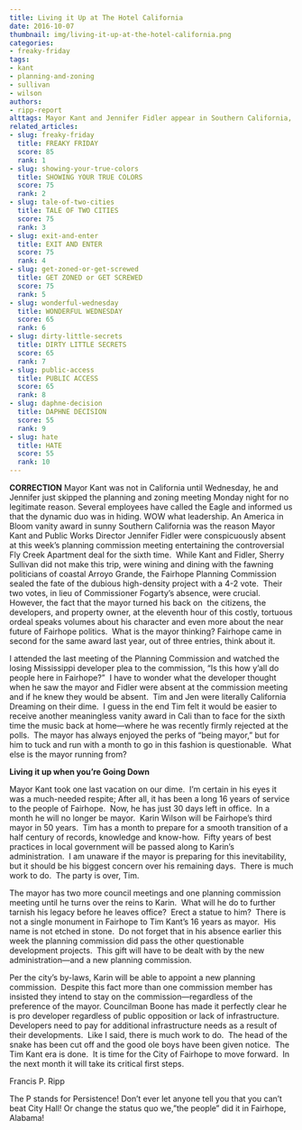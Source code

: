 ```yaml
---
title: Living it Up at The Hotel California
date: 2016-10-07
thumbnail: img/living-it-up-at-the-hotel-california.png
categories:
- freaky-friday
tags:
- kant
- planning-and-zoning
- sullivan
- wilson
authors:
- ripp-report
alttags: Mayor Kant and Jennifer Fidler appear in Southern California, reportedly missing a planning meeting for an America in Bloo...
related_articles:
- slug: freaky-friday
  title: FREAKY FRIDAY
  score: 85
  rank: 1
- slug: showing-your-true-colors
  title: SHOWING YOUR TRUE COLORS
  score: 75
  rank: 2
- slug: tale-of-two-cities
  title: TALE OF TWO CITIES
  score: 75
  rank: 3
- slug: exit-and-enter
  title: EXIT AND ENTER
  score: 75
  rank: 4
- slug: get-zoned-or-get-screwed
  title: GET ZONED or GET SCREWED
  score: 75
  rank: 5
- slug: wonderful-wednesday
  title: WONDERFUL WEDNESDAY
  score: 65
  rank: 6
- slug: dirty-little-secrets
  title: DIRTY LITTLE SECRETS
  score: 65
  rank: 7
- slug: public-access
  title: PUBLIC ACCESS
  score: 65
  rank: 8
- slug: daphne-decision
  title: DAPHNE DECISION
  score: 55
  rank: 9
- slug: hate
  title: HATE
  score: 55
  rank: 10
---
```

**CORRECTION** Mayor Kant was not in California until Wednesday, he and Jennifer just skipped the planning and zoning meeting Monday night for no legitimate reason. Several employees have called the Eagle and informed us that the dynamic duo was in hiding. WOW what leadership. An America in Bloom vanity award in sunny Southern California was the reason Mayor Kant and Public Works Director Jennifer Fidler were conspicuously absent at this week’s planning commission meeting entertaining the controversial Fly Creek Apartment deal for the sixth time.  While Kant and Fidler, Sherry Sullivan did not make this trip, were wining and dining with the fawning politicians of coastal Arroyo Grande, the Fairhope Planning Commission sealed the fate of the dubious high-density project with a 4-2 vote.  Their two votes, in lieu of Commissioner Fogarty’s absence, were crucial.  However, the fact that the mayor turned his back on  the citizens, the developers, and property owner, at the eleventh hour of this costly, tortuous ordeal speaks volumes about his character and even more about the near future of Fairhope politics.  What is the mayor thinking? Fairhope came in second for the same award last year, out of three entries, think about it.

I attended the last meeting of the Planning Commission and watched the losing Mississippi developer plea to the commission, “Is this how y’all do people here in Fairhope?”  I have to wonder what the developer thought when he saw the mayor and Fidler were absent at the commission meeting and if he knew they would be absent.  Tim and Jen were literally California Dreaming on their dime.  I guess in the end Tim felt it would be easier to receive another meaningless vanity award in Cali than to face for the sixth time the music back at home—where he was recently firmly rejected at the polls.  The mayor has always enjoyed the perks of “being mayor,” but for him to tuck and run with a month to go in this fashion is questionable.  What else is the mayor running from?

**Living it up when you’re Going Down**

Mayor Kant took one last vacation on our dime.  I’m certain in his eyes it was a much-needed respite; After all, it has been a long 16 years of service to the people of Fairhope.  Now, he has just 30 days left in office.  In a month he will no longer be mayor.  Karin Wilson will be Fairhope’s third mayor in 50 years.  Tim has a month to prepare for a smooth transition of a half century of records, knowledge and know-how.  Fifty years of best practices in local government will be passed along to Karin’s administration.  I am unaware if the mayor is preparing for this inevitability, but it should be his biggest concern over his remaining days.  There is much work to do.  The party is over, Tim.

The mayor has two more council meetings and one planning commission meeting until he turns over the reins to Karin.  What will he do to further tarnish his legacy before he leaves office?  Erect a statue to him?  There is not a single monument in Fairhope to Tim Kant’s 16 years as mayor.  His name is not etched in stone.  Do not forget that in his absence earlier this week the planning commission did pass the other questionable development projects.  This gift will have to be dealt with by the new administration—and a new planning commission.

Per the city’s by-laws, Karin will be able to appoint a new planning commission.  Despite this fact more than one commission member has insisted they intend to stay on the commission—regardless of the preference of the mayor. Councilman Boone has made it perfectly clear he is pro developer regardless of public opposition or lack of infrastructure. Developers need to pay for additional infrastructure needs as a result of their developments.  Like I said, there is much work to do.  The head of the snake has been cut off and the good ole boys have been given notice.  The Tim Kant era is done.  It is time for the City of Fairhope to move forward.  In the next month it will take its critical first steps.

Francis P. Ripp

The P stands for Persistence! Don’t ever let anyone tell you that you can’t beat City Hall! Or change the status quo we,”the people” did it in Fairhope, Alabama!
